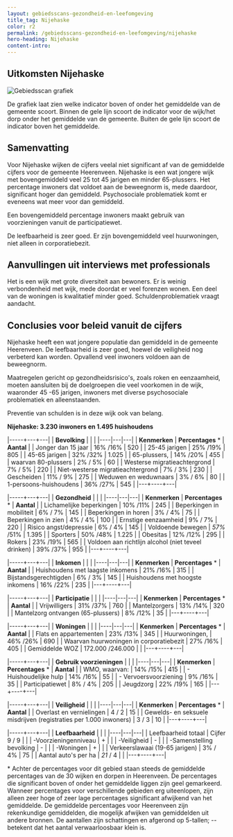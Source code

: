 ```yaml
---
layout: gebiedsscans-gezondheid-en-leefomgeving
title_tag: Nijehaske
color: r2
permalink: /gebiedsscans-gezondheid-en-leefomgeving/nijehaske
hero-heading: Nijehaske
content-intro:
---
```

## Uitkomsten Nijehaske

![Gebiedsscan grafiek](/uploads/Grafieken_Gebiedsscans_Wijken-06.png)

De grafiek laat zien welke indicator boven of onder het gemiddelde van de gemeente scoort. Binnen de gele lijn scoort de indicator voor de wijk/het dorp onder het gemiddelde van de gemeente. Buiten de gele lijn scoort de indicator boven het gemiddelde.

## Samenvatting

Voor Nijehaske wijken de cijfers veelal niet significant af van de gemiddelde cijfers voor  de gemeente Heerenveen. Nijehaske is een wat jongere wijk met bovengemiddeld veel 25 tot 45 jarigen en minder 65-plussers. Het percentage inwoners dat voldoet aan de beweegnorm is, mede daardoor, significant hoger dan gemiddeld. Psychosociale problematiek komt er eveneens wat meer voor dan gemiddeld.

Een bovengemiddeld percentage inwoners maakt gebruik van voorzieningen vanuit de participatiewet.

De leefbaarheid is zeer goed. Er zijn bovengemiddeld veel huurwoningen, niet alleen in corporatiebezit.

## Aanvullingen uit interviews met professionals

Het is een wijk met grote diversiteit aan bewoners. Er is weinig verbondenheid met wijk, mede doordat er veel forenzen wonen. Een deel van de woningen is kwalitatief minder goed. Schuldenproblematiek vraagt aandacht.

## Conclusies voor beleid vanuit de cijfers
Nijehaske heeft een wat jongere populatie dan gemiddeld in de gemeente Heerenveen. De leefbaarheid is  zeer goed, hoewel de veiligheid nog verbeterd kan worden. Opvallend veel inwoners voldoen aan de beweegnorm.

Maatregelen gericht op gezondheidsrisico's, zoals roken en eenzaamheid, moeten aansluiten bij de doelgroepen die veel voorkomen in de wijk, waaronder 45 -65 jarigen, inwoners met diverse psychosociale problematiek en alleenstaanden.

Preventie van schulden is in deze wijk ook van belang.

**Nijehaske: 3.230 inwoners en 1.495 huishoudens**

|-----+---+---|
|  **Bevolking**  |  |    |
|----|---|---|
| **Kenmerken**  | **Percentages** * | **Aantal** |
| Jonger dan 15 jaar                                  | 16% /16% | 520 |
| 25-45 jarigen                                       | 25% /19% | 805 |
| 45-65 jarigen                                       | 32% /32% | 1.025 |
| 65-plussers,                                        | 14% /20% | 455 |
| waarvan 80-plussers                                 | 2% / 5% | 60 |
| Westerse migratieachtergrond                        | 7% / 5% | 220 |
| Niet-westerse migratieachtergrond                   | 7% / 3% | 230 |
| Gescheiden                                          | 11% / 9% | 275 |
| Weduwen en weduwnaars                               |  3% / 6% | 80 |
| 1-persoons-huishoudens                              | 36% /27% | 545 |
|---+----+---|

|-----+---+---|
| **Gezondheid** |     |     |
|----|---|---|
| **Kenmerken** | **Percentages** * | **Aantal** |
| Lichamelijke beperkingen                            |  10% /11%   |  245   |
| Beperkingen in mobiliteit                           |  6% / 7%   |  145   |
| Beperkingen in horen                                |  3% / 4%   |  75   |
| Beperkingen in zien                                 |  4% / 4%   |  100   |
| Ernstige eenzaamheid                                |  9% / 7%   |  220   |
| Risico angst/depressie                              |  6% / 4%   |  145   |
| Voldoende bewegen                                   |  _57%_ /51%   |  1.395   |
| Sporters                                            |  50% /48%   |  1.225   |
| Obesitas                                            |  12% /12%   |  295   |
| Rokers                                              |  23% /19%   |  565   |
| Voldoen aan richtlijn alcohol (niet teveel drinken) |  39% /37%   |  955   |
|---+----+---|

|-----+---+---|
| **Inkomen** |     |     |
|----|---|---|
| **Kenmerken**    | **Percentages** * | **Aantal** |
| Huishoudens met laagste inkomens                    |  21% /16%      |   315      |
| Bijstandsgerechtigden                               |  6% / 3%      |   145      |
| Huishoudens met hoogste inkomens                    |  16% /22%      |   235      |
|---+----+---|

|-----+---+---|
| **Participatie** |     |     |
|----|---|---|
| **Kenmerken**  | **Percentages** * | **Aantal** |
| Vrijwilligers                                       |  31% /37%     |   760      |
| Mantelzorgers                                       |  13% /14%     |   320      |
| Mantelzorg ontvangen (65-plussers)                  |   8% /12%     |   35      |
|---+----+---|

|-----+---+---|
| **Woningen** |     |     |
|----|---|---|
| **Kenmerken** | **Percentages** * | **Aantal** |
| Flats en appartementen                              | 23% /13% |  345 |
| Huurwoningen,                                       | 46% /26% |  690 |
| Waarvan huurwoningen in corporatiebezit             | 27% /16% |  405 |
| Gemiddelde WOZ                                      | 172.000 /246.000 |      |
|---+----+---|

|-----+---+---|
| **Gebruik voorzieningen** |     |     |
|----|---|---|
| **Kenmerken** | **Percentages** * | **Aantal** |
| WMO, waarvan:                                       | 14% /15% | 415 |
| - Huishoudelijke hulp                                 | 14% /16% | 55 |
| - Vervoersvoorziening                                 | 9% /16% | 35 |
| Participatiewet                                     | 8% / 4% | 205 |
| Jeugdzorg                                           | 22% /19% | 165 |
|---+----+---|

|-----+---+---|
| **Veiligheid** |     |     |
|----|---|---|
| **Kenmerken** | **Percentages** * | **Aantal** |
| Overlast en vernielingen                                           | 4 / 2 | 15 |
| Gewelds- en seksuele misdrijven (registraties per 1.000 inwoners)  | 3 / 3 | 10 |
|---+----+---|

|-----+---+---|
| **Leefbaarheid** |     |     |
|----|---|---|
| Leefbaarheid totaal                                | Cijfer 9 / 9 |                     |
| -Voorzieningenniveau                               | + |                     |
| -Veiligheid                                        | - |  |
| -Samenstelling bevolking                           | - |                     |
| -Woningen                                          | + |                     |
| Verkeerslawaai (19-65 jarigen)                     | 3% / 4% |      75               |
| Aantal auto's per ha                               | _21_ / 4 |                     |
|---+----+---|

\* Achter de percentages voor dit gebied staan steeds de gemiddelde percentages van de 30 wijken en dorpen in Heerenveen. De percentages die significant boven of onder het gemiddelde liggen zijn geel gemarkeerd. Wanneer percentages voor verschillende gebieden erg uiteenlopen, zijn alleen zeer hoge of zeer lage percentages significant afwijkend van het gemiddelde. De gemiddelde percentages voor Heerenveen zijn rekenkundige gemiddelden, die mogelijk afwijken van gemiddelden uit andere bronnen. De aantallen zijn schattingen en afgerond op 5-tallen; -- betekent dat het aantal verwaarloosbaar klein is.
